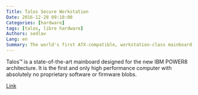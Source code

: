 ```yaml
---
Title: Talos Secure Workstation
Date: 2016-12-28 09:10:00
Categories: [hardware]
tags: [talos, libre hardware]
Authors: sedlav
Lang: en
Summary: The world's first ATX-compatible, workstation-class mainboard for the IBM POWER8 processor.
---
```


Talos™ is a state-of-the-art mainboard designed for the new IBM POWER8 architecture. It is the first and only high performance computer with absolutely no proprietary software or firmware blobs.

[Link](https://www.crowdsupply.com/raptor-computing-systems/talos-secure-workstation)
